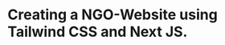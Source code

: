 Creating a NGO-Website using Tailwind CSS and Next JS.
==========================================================================

